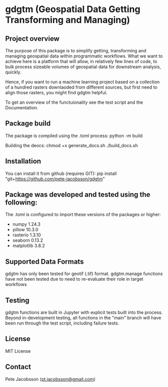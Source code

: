# gdgtm (Geospatial Data Getting Transforming and Managing)

## Project overview
The purpose of this package is to simplify getting, transforming and managing geospatial data within programmatic workflows. What we want to achieve here is a platform that will allow, in relatively few lines of code, to bulk process sizeable volumes of geospatial data for downstream analysis, quickly.

Hence, if you want to run a machine learning project based on a collection of a hundred rasters downlaoded from different sources, but first need to align those rasters, you might find gdgtm helpful.

To get an overview of the functuionality see the test script and the Documentation.


## Package build
The package is compiled using the .toml process:
python -m build

Building the deocs:
chmod +x generate_docs.sh
./build_docs.sh


## Installation
You can install it from github (requires GIT):
pip install "git+https://github.com/pete-jacobsson/gdgtm"


## Package was developed and tested using the following:
The .toml is configured to import these versions of the packages or higher:

- numpy 1.24.3
- pillow 10.3.0
- rasterio 1.3.10
- seaborn 0.13.2
- matplotlib 3.8.2


## Supported Data Formats
gdgtm has only been tested for geotif (.tif) format.
gdgtm.manage functions have not been tested due to need to re-evaluate their role in target workflows

## Testing
gdgtm functions are built in Jupyter with explicit tests built into the process.
Beyond in-development testing, all functions in the "main" branch will have been run through the test script, including failure tests.

## License
MIT License

## Contact
Pete Jacobsson (pt.jacobsson@gmail.com)
